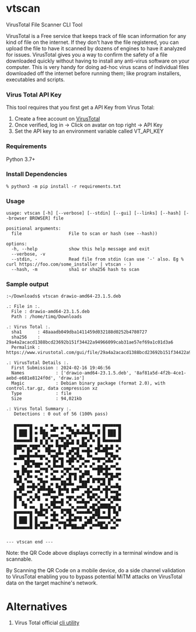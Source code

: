 # vtscan
VirusTotal File Scanner CLI Tool

VirusTotal is a Free service that keeps track of file scan information for any kind of file on the internet. If they don't have the file registered, you can upload the file to have it scanned by dozens of engines to have it analyzed for issues. VirusTotal gives you a way to confirm the safety of a file downloaded quickly without having to install any anti-virus software on your computer. This is very handy for doing ad-hoc virus scans of individual files downloaded off the internet before running them; like program installers, executables and scripts.

### Virus Total API Key
This tool requires that you first get a API Key from Virus Total:
1. Create a free account on [VirusTotal](https://www.virustotal.com/gui/join-us)
2. Once verified, log in -> Click on avatar on top right -> API Key
3. Set the API key to an environment variable called VT_API_KEY

### Requirements
Python 3.7+

### Install Dependencies
````
% python3 -m pip install -r requirements.txt
````

### Usage
````
usage: vtscan [-h] [--verbose] [--stdin] [--gui] [--links] [--hash] [--browser BROWSER] file

positional arguments:
  file                  File to scan or hash (see --hash))

options:
  -h, --help            show this help message and exit
  --verbose, -v
  --stdin, -            Read file from stdin (can use '-' also. Eg % curl https://foo.com/some_installer | vtscan - )
  --hash, -m            sha1 or sha256 hash to scan
  ````

### Sample output
````
:~/Downloads$ vtscan drawio-amd64-23.1.5.deb

.: File in :.
  File : drawio-amd64-23.1.5.deb
  Path : /home/timq/Downloads

.: Virus Total :.
  sha1      : 48aaadb049dba1411459d032188d0252b4780727
  sha256    : 29a4a2acacd1388bcd23692b151f34422a94966099cab31ae57ef69a1c01d3a6
  Permalink : https://www.virustotal.com/gui/file/29a4a2acacd1388bcd23692b151f34422a94966099cab31ae57ef69a1c01d3a6/details

.: VirusTotal Details :.
  First Submission : 2024-02-16 19:46:56
  Names            : ['drawio-amd64-23.1.5.deb', '8af81a5d-4f2b-4ce1-aebd-e681e8124f0d', 'draw.io']
  Magic            : Debian binary package (format 2.0), with control.tar.gz, data compression xz
  Type             : file
  Size             : 94,021kb

.: Virus Total Summary :.
   Detections : 0 out of 56 (100% pass)
                                               
   ▄▄▄▄▄▄▄     ▄ ▄    ▄   ▄  ▄ ▄ ▄▄▄ ▄▄▄▄▄▄▄   
   █ ▄▄▄ █ ▀ █▄  ▄█▀ ▀ ▀█▄ ▄ ▄▀█   ▄ █ ▄▄▄ █   
   █ ███ █ ▀ ▀██ ▄▄▄ ▀ ▄▄▀█▀▀▀▀▀█▀▄▀ █ ███ █   
   █▄▄▄▄▄█ █ ▄▀▄▀▄ ▄▀█▀▄▀▄ ▄ █▀▄▀▄ █ █▄▄▄▄▄█   
   ▄▄▄▄▄ ▄▄▄▄▀▄▀▄▄ █▄▄██▀▀ ▀▄██ ▄  █▄ ▄ ▄ ▄    
   █▀▀▄ █▄▀▀▄  ██▄▄ █ ▀ ▄█▀█ ▄▄█▄ ▀█▄██▀▀ ▄▀   
   ▀ ▄▄▄█▄▄█▄▄▄ ▀▄▄█▀▀ █▀▄▀█▄  █▄ ▀   █▀█▄▄    
   ▀▀▀▀▄█▄▄  ▀ ▀▄ █▄▀█ ▄██▀▄▀▀▄▄ ▀▀█▀▀▄█▄▀ ▀   
   ▀  ▄▀█▄▀██▀ ▀▄ █▄▄█  ▀▄  ▄▀▄ ▄▀ ▄▄▀▄ ▄▄▀    
   ▄▄ ██▄▄ ▄▄▀▀█ ▀▄▄ ▄▀█▀ ▀▀▄ ▄▄ ▀▀██▀█▀  ▀▀   
    █▄▀ █▄ ▄ ▀ ▄ ▀▄  ▄▀ █▀█ ▄█▀▀▄  ▀ ▀█▀█▄█▀   
   █▄█ ▀▄▄  ▀█▄▄ ▀▀▀▀▄▄▀█ ▀ █▄▄█ █▀█▀█ █▀  ▀   
    ▀▄█ ▄▄█▄▀▄█ ▄▀ █▄▀█▀▀▀ ▄▄██ ▄  ▄▀▀▄▀▄▄█▄   
   ▄▀█▀ ▄▄▀ █▀▀▀██▄ █▀▀█ █▀▀  ▄█▄▀▀▀▄▀█▀▄▄▄▀   
   █▄▄▀▀ ▄ █▄ ▀▀▀▄▄▄▀▀ ▄▄▄ ▄▄▀ █▄█▀▄  █ ▄▄█▀   
   █ ▀▄ ▀▄▀ ▀  ▀ ▄█▄▄█ ▄▀ ▀▄▄█▄▄▀ ▀▄▀▀ ▀▄▀▀▀   
   █  ▀█ ▄▄  █ ▀▄▀█▄▄▀  ▀▄ ▄▄▄█ ▄█▀▄████▄▄▀▄   
   ▄▄▄▄▄▄▄ █▄█▀█ ▀▄  █▀██ ▀▄▄▄▄█▄▀██ ▄ █ █▄▀   
   █ ▄▄▄ █ ▄▀▀▀▄ ▀█▀ ▄▀ █▀▄▄▄ ▄ ▄█▀█▄▄▄█ ▄▀    
   █ ███ █ █ ▄▄▄ ▀▀▀▄▄▄▀█▀▀ ▀ ▄██ ▀▄▄▄ ▄▀▄▀▀   
   █▄▄▄▄▄█ █▀▄█▄▄█ ▀▄ █▀▀██▄▄█▀ ▄▀▀▀█▄█ ▄▄▀    
                                               
                                               
--- vtscan end ---
````
Note: the QR Code above displays correctly in a terminal window and is scannable.

By Scanning the QR Code on a mobile device, do a side channel validation to VirusTotal enabling you to bypass potential MiTM attacks on VirusTotal data on the target machine's network.


# Alternatives
1. Virus Total official [cli utility](https://github.com/VirusTotal/vt-cli)
